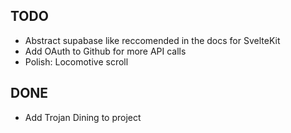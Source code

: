 ## TODO
- Abstract supabase like reccomended in the docs for SvelteKit
- Add OAuth to Github for more API calls
- Polish: Locomotive scroll


## DONE
- Add Trojan Dining to project
